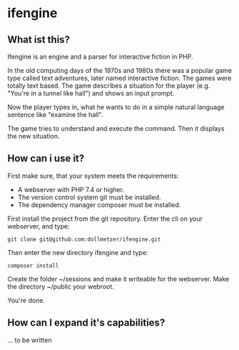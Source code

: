 ifengine
========

What ist this?
--------------
Ifengine is an engine and a parser for interactive fiction in PHP.

In the old computing days of the 1970s and 1980s there was a popular game type called text adventures, later named 
interactive fiction. The games were totally text based. The game describes a situation for the player 
(e.g. "You're in a tunnel like hall") and shows an input prompt.

Now the player types in, what he wants to do in a simple natural language sentence like "examine the hall".

The game tries to understand and execute the command. Then it displays the new situation.  


How can i use it?
-----------------
First make sure, that your system meets the requirements:
- A webserver with PHP 7.4 or higher.
- The version control system git must be installed.
- The dependency manager composer must be installed.

First install the project from the git repository. Enter the cli on your webserver, and type:

    git clone git@github.com:dollmetzer/ifengine.git

Then enter the new directory ifengine and type:
    
    composer install

Create the folder ~/sessions and make it writeable for the webserver.
Make the directory ~/public your webroot.

You're done.


How can I expand it's capabilities?
-----------------------------------
... to be written
